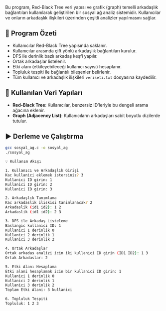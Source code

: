 Bu program, Red-Black Tree veri yapısı ve grafik (graph) temelli arkadaşlık bağlantıları kullanılarak geliştirilen bir sosyal ağ analiz sistemidir. Kullanıcılar ve onların arkadaşlık ilişkileri üzerinden çeşitli analizler yapılmasını sağlar.

## 📌 Program Özeti

- Kullanıcılar Red-Black Tree yapısında saklanır.
- Kullanıcılar arasında çift yönlü arkadaşlık bağlantıları kurulur.
- DFS ile derinlik bazlı arkadaş keşfi yapılır.
- Ortak arkadaşlar listelenir.
- Etki alanı (etkileyebileceği kullanıcı sayısı) hesaplanır.
- Topluluk tespiti ile bağlantılı bileşenler belirlenir.
- Tüm kullanıcı ve arkadaşlık ilişkileri `veriseti.txt` dosyasına kaydedilir.

## 🧱 Kullanılan Veri Yapıları

- **Red-Black Tree**: Kullanıcılar, benzersiz ID’leriyle bu dengeli arama ağacına eklenir.
- **Graph (Adjacency List)**: Kullanıcıların arkadaşları sabit boyutlu dizilerde tutulur.

## ▶️ Derleme ve Çalıştırma

```bash
gcc sosyal_ag.c -o sosyal_ag
./sosyal_ag

💡 Kullanım Akışı

1. Kullanıcı ve Arkadaşlık Girişi
Kac kullanici eklemek istersiniz? 3
Kullanici ID girin: 1
Kullanici ID girin: 2
Kullanici ID girin: 3

2. Arkadaşlık Tanımlama
Kac arkadaslik iliskisi tanimlanacak? 2
Arkadaslik (id1 id2): 1 2
Arkadaslik (id1 id2): 2 3

3. DFS ile Arkadaş Listeleme
Baslangic kullanici ID: 1
Kullanici 1 derinlik 0
Kullanici 2 derinlik 1
Kullanici 3 derinlik 2

4. Ortak Arkadaşlar
Ortak arkadas analizi icin iki kullanici ID girin (ID1 ID2): 1 3
Ortak Arkadaslar: 2

5. Etki Alanı Hesaplama
Etki alani hesaplamak icin bir kullanici ID girin: 1
Kullanici 1 derinlik 0
Kullanici 2 derinlik 1
Kullanici 3 derinlik 2
Toplam Etki Alani: 3 kullanici

6. Topluluk Tespiti
Topluluk: 1 2 3


